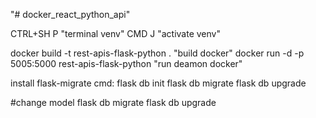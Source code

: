 "# docker_react_python_api" 

CTRL+SH P  "terminal venv" 
CMD J "activate venv"

docker build -t rest-apis-flask-python . "build docker"
docker run -d -p 5005:5000 rest-apis-flask-python "run deamon docker"

install flask-migrate
cmd: flask db init
flask db migrate
flask db upgrade

#change model
flask db migrate
flask db upgrade


